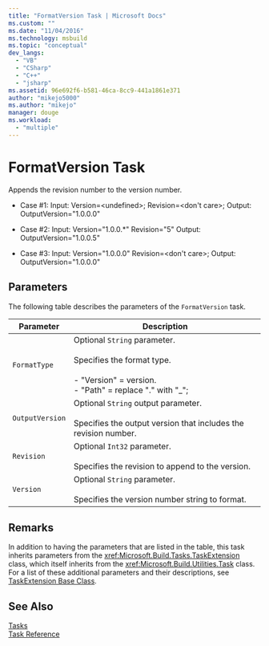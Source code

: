 ```yaml
---
title: "FormatVersion Task | Microsoft Docs"
ms.custom: ""
ms.date: "11/04/2016"
ms.technology: msbuild
ms.topic: "conceptual"
dev_langs: 
  - "VB"
  - "CSharp"
  - "C++"
  - "jsharp"
ms.assetid: 96e692f6-b581-46ca-8cc9-441a1861e371
author: "mikejo5000"
ms.author: "mikejo"
manager: douge
ms.workload: 
  - "multiple"
---
```

# FormatVersion Task
Appends the revision number to the version number.  
  
-   Case #1: Input: Version=\<undefined>;  Revision=\<don't care>;   Output: OutputVersion="1.0.0.0"  
  
-   Case #2: Input: Version="1.0.0.*"  Revision="5"  Output: OutputVersion="1.0.0.5"  
  
-   Case #3: Input: Version="1.0.0.0"  Revision=\<don't care>;  Output: OutputVersion="1.0.0.0"  
  
## Parameters  
 The following table describes the parameters of the `FormatVersion` task.  
  
|Parameter|Description|  
|---------------|-----------------|  
|`FormatType`|Optional `String` parameter.<br /><br /> Specifies the format type.<br /><br /> -   "Version" = version.<br />-   "Path" = replace "." with "_";|  
|`OutputVersion`|Optional `String` output parameter.<br /><br /> Specifies the output version that includes the revision number.|  
|`Revision`|Optional `Int32` parameter.<br /><br /> Specifies the revision to append to the version.|  
|`Version`|Optional `String` parameter.<br /><br /> Specifies the version number string to format.|  
  
## Remarks  
 In addition to having the parameters that are listed in the table, this task inherits parameters from the <xref:Microsoft.Build.Tasks.TaskExtension> class, which itself inherits from the <xref:Microsoft.Build.Utilities.Task> class. For a list of these additional parameters and their descriptions, see [TaskExtension Base Class](../msbuild/taskextension-base-class.md).  
  
## See Also  
 [Tasks](../msbuild/msbuild-tasks.md)   
 [Task Reference](../msbuild/msbuild-task-reference.md)